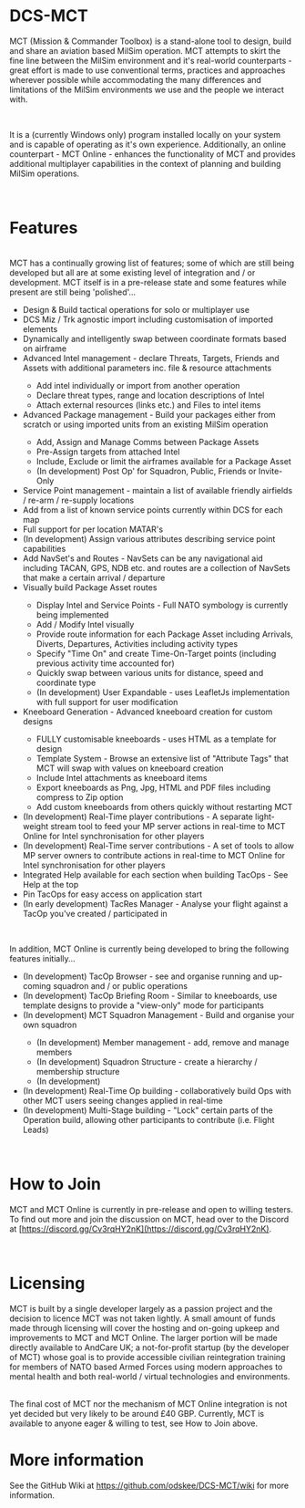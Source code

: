 # DCS-MCT
MCT (Mission & Commander Toolbox) is a stand-alone tool to design, build and share an aviation based MilSim operation.  MCT attempts to skirt the fine line between the MilSim environment and it's real-world counterparts - great effort is made to use conventional terms, practices and approaches wherever possible while accommodating the many differences and limitations of the MilSim environments we use and the people we interact with.

<br />

It is a (currently Windows only) program installed locally on your system and is capable of operating as it's own experience.  Additionally, an online counterpart - MCT Online - enhances the functionality of MCT and provides additional multiplayer capabilities in the context of planning and building MilSim operations.

<br />

# Features

<br />
MCT has a continually growing list of features; some of which are still being developed but all are at some existing level of integration and / or development.  MCT itself is in a pre-release state and some features while present are still being 'polished'...
<br />
<ul>
  <li>Design & Build tactical operations for solo or multiplayer use</li>
  <li>DCS Miz / Trk agnostic import including customisation of imported elements</li>
  <li>Dynamically and intelligently swap between coordinate formats based on airframe</li>
  <li>Advanced Intel management - declare Threats, Targets, Friends and Assets with additional parameters inc. file & resource attachments</li>
  <ul>
    <li>Add intel individually or import from another operation</li>
    <li>Declare threat types, range and location descriptions of Intel</li>
    <li>Attach external resources (links etc.) and Files to intel items</li>
  </ul>
  <li>Advanced Package management - Build your packages either from scratch or using imported units from an existing MilSim operation</li>
  <ul>
    <li>Add, Assign and Manage Comms between Package Assets</li>
    <li>Pre-Assign targets from attached Intel</li>
    <li>Include, Exclude or limit the airframes available for a Package Asset</li>
    <li>(In development) Post Op' for Squadron, Public, Friends or Invite-Only</li>
  </ul>
  <li>Service Point management - maintain a list of available friendly airfields / re-arm / re-supply locations</li>
  <ui>
    <li>Add from a list of known service points currently within DCS for each map</li>
    <li>Full support for per location MATAR's</li>
    <li>(In development) Assign various attributes describing service point capabilities</li>
    <li>Add NavSet's and Routes - NavSets can be any navigational aid including TACAN, GPS, NDB etc. and routes are a collection of NavSets that make a certain arrival / departure</li>
  </ui>
  <li>Visually build Package Asset routes</li>
  <ul>
    <li>Display Intel and Service Points - Full NATO symbology is currently being implemented</li>
    <li>Add / Modify Intel visually</li>
    <li>Provide route information for each Package Asset including Arrivals, Diverts, Departures, Activities including activity types</li>
    <li>Specify "Time On" and create Time-On-Target points (including previous activity time accounted for)</li>
    <li>Quickly swap between various units for distance, speed and coordinate type</li>
    <li>(In development) User Expandable - uses LeafletJs implementation with full support for user modification</li>
  </ul>
  <li>Kneeboard Generation - Advanced kneeboard creation for custom designs</li>
  <ul>
    <li>FULLY customisable kneeboards - uses HTML as a template for design</li>
    <li>Template System - Browse an extensive list of "Attribute Tags" that MCT will swap with values on kneeboard creation</li>
    <li>Include Intel attachments as kneeboard items</li>
    <li>Export kneeboards as Png, Jpg, HTML and PDF files including compress to Zip option</li>
    <li>Add custom kneeboards from others quickly without restarting MCT</li>
  </ul>
  <li>(In development) Real-Time player contributions - A separate light-weight stream tool to feed your MP server actions in real-time to MCT Online for Intel synchronisation for other players</li>
  <li>(In development) Real-Time server contributions - A set of tools to allow MP server owners to contribute actions in real-time to MCT Online for Intel synchronisation for other players</li>
  <li>Integrated Help available for each section when building TacOps - See Help at the top</li>
  <li>Pin TacOps for easy access on application start</li>
  <li>(In early development) TacRes Manager - Analyse your flight against a TacOp you've created / participated in</li>
</ul>

<br />

In addition, MCT Online is currently being developed to bring the following features initially...
<ul>
  <li>(In development) TacOp Browser - see and organise running and up-coming squadron and / or public operations</li>
  <li>(In development) TacOp Briefing Room - Similar to kneeboards, use template designs to provide a "view-only" mode for participants</li>
  <li>(In development) MCT Squadron Management - Build and organise your own squadron</li>
  <ul>
    <li>(In development) Member management - add, remove and manage members</li>
    <li>(In development) Squadron Structure - create a hierarchy / membership structure</li>
    <li>(In development) </li>
  </ul>
  <li>(In development) Real-Time Op building - collaboratively build Ops with other MCT users seeing changes applied in real-time</li>
  <li>(In development) Multi-Stage building - "Lock" certain parts of the Operation build, allowing other participants to contribute (i.e. Flight Leads)</li>
  
</ul>

<br />

# How to Join
MCT and MCT Online is currently in pre-release and open to willing testers.  To find out more and join the discussion on MCT, head over to the Discord at [https://discord.gg/Cv3rqHY2nK](https://discord.gg/Cv3rqHY2nK).

<br />

# Licensing
MCT is built by a single developer largely as a passion project and the decision to licence MCT was not taken lightly.  A small amount of funds made through licensing will cover the hosting and on-going upkeep and improvements to MCT and MCT Online.  The larger portion will be made directly available to AndCare UK; a not-for-profit startup (by the developer of MCT) whose goal is to provide accessible civilian reintegration training for members of NATO based Armed Forces using modern approaches to mental health and both real-world / virtual technologies and environments.

<br />
The final cost of MCT nor the mechanism of MCT Online integration is not yet decided but very likely to be around £40 GBP.  Currently, MCT is available to anyone eager & willing to test, see How to Join above.

<br />

# More information
See the GitHub Wiki at <a href="https://github.com/odskee/DCS-MCT/wiki">https://github.com/odskee/DCS-MCT/wiki</a> for more information.
<br />


